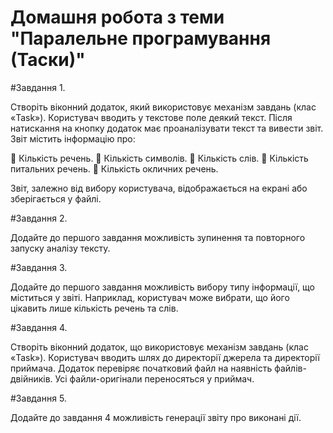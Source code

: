 # Домашня робота з теми "Паралельне програмування (Таски)"

#Завдання 1.

Створіть віконний додаток, який використовує механізм завдань 
(клас «Task»). Користувач вводить у текстове поле деякий текст. 
Після натискання на кнопку додаток має проаналізувати текст та 
вивести звіт. Звіт містить інформацію про:

 Кількість речень.
 Кількість символів.
 Кількість слів.
 Кількість питальних речень.
 Кількість окличних речень.

Звіт, залежно від вибору користувача, відображається на екрані 
або зберігається у файлі.

#Завдання 2.

Додайте до першого завдання можливість зупинення та 
повторного запуску аналізу тексту.

#Завдання 3.

Додайте до першого завдання можливість вибору типу 
інформації, що міститься у звіті. Наприклад, користувач може 
вибрати, що його цікавить лише кількість речень та слів.

#Завдання 4. 

Створіть віконний додаток, що використовує механізм завдань 
(клас «Task»). Користувач вводить шлях до директорії джерела та 
директорії приймача. Додаток перевіряє початковий файл на 
наявність файлів-двійників. Усі файли-оригінали переносяться у 
приймач.

#Завдання 5.

Додайте до завдання 4 можливість генерації звіту про виконані 
дії.
